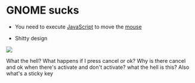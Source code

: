 # GNOME sucks

* You need to execute [JavaScript](/harmful/software/javascript) to move the [mouse](https://gitlab.gnome.org/GNOME/gnome-shell/-/merge_requests/925?commit_id=bd197789c1e28bea4361cca48c8e3ef940b1f460#diff-content-60f382ca96e4f9c7bb781e656693f6ae462b89ed)

* Shitty design

![](https://archive.is/QBcPF/5b95b5f8f7e1cd6ce7cf5929a6f31a552662ee0c.png)

What the hell? What happens if I press cancel or ok? Why is there
cancel and ok when there's activate and don't activate? what the hell
is this? Also what's a sticky key
